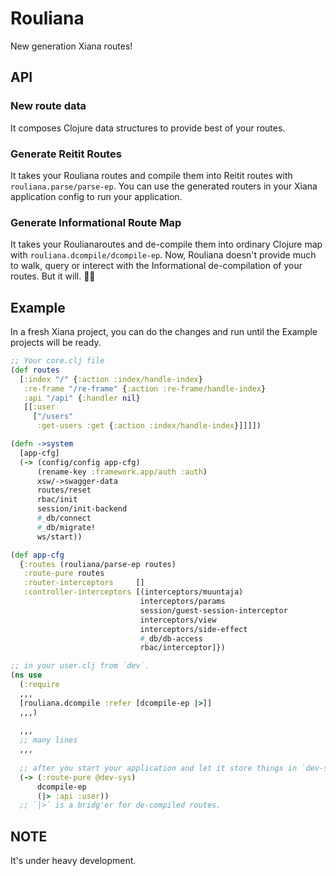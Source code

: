# Rouliana
New generation Xiana routes!

## API

### New route data

It composes Clojure data structures to provide best of your routes.

### Generate Reitit Routes
It takes your Rouliana routes and compile them into Reitit routes with `rouliana.parse/parse-ep`. You can use the generated 
routers in your Xiana application config to run your application.

### Generate Informational Route Map
It takes your Roulianaroutes and de-compile them into ordinary Clojure map with `rouliana.dcompile/dcompile-ep`. Now, Rouliana doesn't provide much to 
walk, query or interect with the Informational de-compilation of your routes. But it will. 🙏🏻

## Example

In a fresh Xiana project, you can do the changes and run until the Example projects will be ready.

```clojure
;; Your core.clj file
(def routes
  [:index "/" {:action :index/handle-index}
   :re-frame "/re-frame" {:action :re-frame/handle-index}
   :api "/api" {:handler nil}
   [[:user
     ["/users"
      :get-users :get {:action :index/handle-index}]]]])

(defn ->system
  [app-cfg]
  (-> (config/config app-cfg)
      (rename-key :framework.app/auth :auth)
      xsw/->swagger-data
      routes/reset
      rbac/init
      session/init-backend
      #_db/connect
      #_db/migrate!
      ws/start))

(def app-cfg
  {:routes (rouliana/parse-ep routes)
   :route-pure routes
   :router-interceptors     []
   :controller-interceptors [(interceptors/muuntaja)
                             interceptors/params
                             session/guest-session-interceptor
                             interceptors/view
                             interceptors/side-effect
                             #_db/db-access
                             rbac/interceptor]})
```

```clojure
;; in your user.clj from `dev`.
(ns use
  (:require
  ,,,
  [rouliana.dcompile :refer [dcompile-ep |>]]
  ,,,)
  
  ,,,
  ;; many lines
  ,,,
  
  ;; after you start your application and let it store things in `dev-sys`:
  (-> (:route-pure @dev-sys)
      dcompile-ep
      (|> :api :user))
  ;; `|>` is a bridg'er for de-compiled routes.
```

## NOTE
It's under heavy development.
